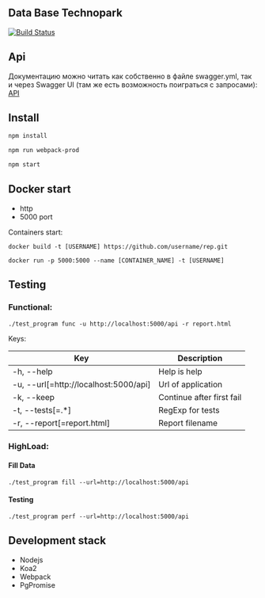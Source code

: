 ## Data Base Technopark

[![Build Status](https://travis-ci.org/vladpereskokov/db_technopark.svg?branch=master)](https://travis-ci.org/vladpereskokov/db_technopark)

## Api

Документацию можно читать как собственно в файле swagger.yml, так и через Swagger UI 
(там же есть возможность поиграться с запросами): [API](https://tech-db-forum.bozaro.ru/)

## Install

```sh
npm install
```

```sh
npm run webpack-prod
```

```sh
npm start
```

## Docker start

 * http
 * 5000 port

Containers start:

```
docker build -t [USERNAME] https://github.com/username/rep.git
```

```
docker run -p 5000:5000 --name [CONTAINER_NAME] -t [USERNAME]
```

## Testing

### Functional:

```
./test_program func -u http://localhost:5000/api -r report.html
```

Keys:

Key                                   | Description
---                                   | ---
-h, --help                            | Help is help
-u, --url[=http://localhost:5000/api] | Url of application
-k, --keep                            | Continue after first fail
-t, --tests[=.*]                      | RegExp for tests
-r, --report[=report.html]            | Report filename


### HighLoad:

#### Fill Data

```
./test_program fill --url=http://localhost:5000/api
```

#### Testing

```
./test_program perf --url=http://localhost:5000/api
```

## Development stack

- Nodejs
- Koa2
- Webpack
- PgPromise
